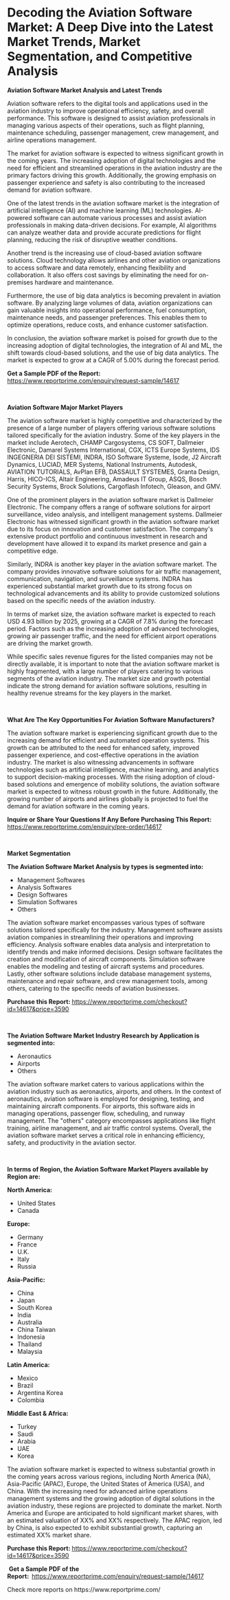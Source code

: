 <p><h1>Decoding the Aviation Software Market: A Deep Dive into the Latest Market Trends, Market Segmentation, and Competitive Analysis</h1></p><p><strong>Aviation Software Market Analysis and Latest Trends</strong></p>
<p><p>Aviation software refers to the digital tools and applications used in the aviation industry to improve operational efficiency, safety, and overall performance. This software is designed to assist aviation professionals in managing various aspects of their operations, such as flight planning, maintenance scheduling, passenger management, crew management, and airline operations management.</p><p>The market for aviation software is expected to witness significant growth in the coming years. The increasing adoption of digital technologies and the need for efficient and streamlined operations in the aviation industry are the primary factors driving this growth. Additionally, the growing emphasis on passenger experience and safety is also contributing to the increased demand for aviation software.</p><p>One of the latest trends in the aviation software market is the integration of artificial intelligence (AI) and machine learning (ML) technologies. AI-powered software can automate various processes and assist aviation professionals in making data-driven decisions. For example, AI algorithms can analyze weather data and provide accurate predictions for flight planning, reducing the risk of disruptive weather conditions.</p><p>Another trend is the increasing use of cloud-based aviation software solutions. Cloud technology allows airlines and other aviation organizations to access software and data remotely, enhancing flexibility and collaboration. It also offers cost savings by eliminating the need for on-premises hardware and maintenance.</p><p>Furthermore, the use of big data analytics is becoming prevalent in aviation software. By analyzing large volumes of data, aviation organizations can gain valuable insights into operational performance, fuel consumption, maintenance needs, and passenger preferences. This enables them to optimize operations, reduce costs, and enhance customer satisfaction.</p><p>In conclusion, the aviation software market is poised for growth due to the increasing adoption of digital technologies, the integration of AI and ML, the shift towards cloud-based solutions, and the use of big data analytics. The market is expected to grow at a CAGR of 5.00% during the forecast period.</p></p>
<p><strong>Get a Sample PDF of the Report:&nbsp;</strong> <a href="https://www.reportprime.com/enquiry/request-sample/14617">https://www.reportprime.com/enquiry/request-sample/14617</a></p>
<p>&nbsp;</p>
<p><strong>Aviation Software Major Market Players</strong></p>
<p><p>The aviation software market is highly competitive and characterized by the presence of a large number of players offering various software solutions tailored specifically for the aviation industry. Some of the key players in the market include Aerotech, CHAMP Cargosystems, CS SOFT, Dallmeier Electronic, Damarel Systems International, CGX, ICTS Europe Systems, IDS INGEGNERIA DEI SISTEMI, INDRA, ISO Software Systeme, Isode, J2 Aircraft Dynamics, LUCIAD, MER Systems, National Instruments, Autodesk, AVIATION TUTORIALS, AvPlan EFB, DASSAULT SYSTEMES, Granta Design, Harris, HICO-ICS, Altair Engineering, Amadeus IT Group, ASQS, Bosch Security Systems, Brock Solutions, Cargoflash Infotech, Gleason, and GMV.</p><p>One of the prominent players in the aviation software market is Dallmeier Electronic. The company offers a range of software solutions for airport surveillance, video analysis, and intelligent management systems. Dallmeier Electronic has witnessed significant growth in the aviation software market due to its focus on innovation and customer satisfaction. The company's extensive product portfolio and continuous investment in research and development have allowed it to expand its market presence and gain a competitive edge.</p><p>Similarly, INDRA is another key player in the aviation software market. The company provides innovative software solutions for air traffic management, communication, navigation, and surveillance systems. INDRA has experienced substantial market growth due to its strong focus on technological advancements and its ability to provide customized solutions based on the specific needs of the aviation industry.</p><p>In terms of market size, the aviation software market is expected to reach USD 4.93 billion by 2025, growing at a CAGR of 7.8% during the forecast period. Factors such as the increasing adoption of advanced technologies, growing air passenger traffic, and the need for efficient airport operations are driving the market growth.</p><p>While specific sales revenue figures for the listed companies may not be directly available, it is important to note that the aviation software market is highly fragmented, with a large number of players catering to various segments of the aviation industry. The market size and growth potential indicate the strong demand for aviation software solutions, resulting in healthy revenue streams for the key players in the market.</p></p>
<p>&nbsp;</p>
<p><strong>What Are The Key Opportunities For Aviation Software Manufacturers?</strong></p>
<p><p>The aviation software market is experiencing significant growth due to the increasing demand for efficient and automated operation systems. This growth can be attributed to the need for enhanced safety, improved passenger experience, and cost-effective operations in the aviation industry. The market is also witnessing advancements in software technologies such as artificial intelligence, machine learning, and analytics to support decision-making processes. With the rising adoption of cloud-based solutions and emergence of mobility solutions, the aviation software market is expected to witness robust growth in the future. Additionally, the growing number of airports and airlines globally is projected to fuel the demand for aviation software in the coming years.</p></p>
<p><strong>Inquire or Share Your Questions If Any Before Purchasing This Report:</strong> <a href="https://www.reportprime.com/enquiry/pre-order/14617">https://www.reportprime.com/enquiry/pre-order/14617</a></p>
<p>&nbsp;</p>
<p><strong>Market Segmentation</strong></p>
<p><strong>The Aviation Software Market Analysis by types is segmented into:</strong></p>
<p><ul><li>Management Softwares</li><li>Analysis Softwares</li><li>Design Softwares</li><li>Simulation Softwares</li><li>Others</li></ul></p>
<p><p>The aviation software market encompasses various types of software solutions tailored specifically for the industry. Management software assists aviation companies in streamlining their operations and improving efficiency. Analysis software enables data analysis and interpretation to identify trends and make informed decisions. Design software facilitates the creation and modification of aircraft components. Simulation software enables the modeling and testing of aircraft systems and procedures. Lastly, other software solutions include database management systems, maintenance and repair software, and crew management tools, among others, catering to the specific needs of aviation businesses.</p></p>
<p><strong>Purchase this Report:&nbsp;</strong><a href="https://www.reportprime.com/checkout?id=14617&price=3590">https://www.reportprime.com/checkout?id=14617&price=3590</a></p>
<p>&nbsp;</p>
<p><strong>The Aviation Software Market Industry Research by Application is segmented into:</strong></p>
<p><ul><li>Aeronautics</li><li>Airports</li><li>Others</li></ul></p>
<p><p>The aviation software market caters to various applications within the aviation industry such as aeronautics, airports, and others. In the context of aeronautics, aviation software is employed for designing, testing, and maintaining aircraft components. For airports, this software aids in managing operations, passenger flow, scheduling, and runway management. The "others" category encompasses applications like flight training, airline management, and air traffic control systems. Overall, the aviation software market serves a critical role in enhancing efficiency, safety, and productivity in the aviation sector.</p></p>
<p>&nbsp;</p>
<p><strong>In terms of Region, the Aviation Software Market Players available by Region are:</strong></p>
<p>
    <p> <strong> North America: </strong>
        <ul>
            <li>United States</li>
            <li>Canada</li>
        </ul>
        </p> 
    <p> <strong> Europe: </strong>
        <ul>
            <li>Germany</li>
            <li>France</li>
            <li>U.K.</li>
            <li>Italy</li>
            <li>Russia</li>
        </ul>
        </p> 
    <p> <strong> Asia-Pacific: </strong>
        <ul>
            <li>China</li>
            <li>Japan</li>
            <li>South Korea</li>
            <li>India</li>
            <li>Australia</li>
            <li>China Taiwan</li>
            <li>Indonesia</li>
            <li>Thailand</li>
            <li>Malaysia</li>
        </ul>
        </p> 
    <p> <strong> Latin America: </strong>
        <ul>
            <li>Mexico</li>
            <li>Brazil</li>
            <li>Argentina Korea</li>
            <li>Colombia</li>
        </ul>
        </p> 
    <p> <strong> Middle East & Africa: </strong>
        <ul>
            <li>Turkey</li>
            <li>Saudi</li>
            <li>Arabia</li>
            <li>UAE</li>
            <li>Korea</li>
        </ul>
    </p>
    </p>
<p><p>The aviation software market is expected to witness substantial growth in the coming years across various regions, including North America (NA), Asia-Pacific (APAC), Europe, the United States of America (USA), and China. With the increasing need for advanced airline operations management systems and the growing adoption of digital solutions in the aviation industry, these regions are projected to dominate the market. North America and Europe are anticipated to hold significant market shares, with an estimated valuation of XX% and XX% respectively. The APAC region, led by China, is also expected to exhibit substantial growth, capturing an estimated XX% market share.</p></p>
<p><strong>Purchase this Report: </strong><a href="https://www.reportprime.com/checkout?id=14617&price=3590">https://www.reportprime.com/checkout?id=14617&price=3590</a></p>
<p>&nbsp;<strong>Get a Sample PDF of the Report:&nbsp;&nbsp;</strong><a href="https://www.reportprime.com/enquiry/request-sample/14617">https://www.reportprime.com/enquiry/request-sample/14617</a></p>
<p><strong></strong></p>
<p>Check more reports on https://www.reportprime.com/</p>
